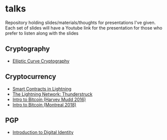 # talks
Repository holding slides/materials/thoughts for presentations I've given. Each set of slides will have a Youtube link for the presentation for those who prefer to listen along with the slides

## Cryptography
* [Elliptic Curve Cryptography](https://github.com/Melvillian/talks/blob/master/Cryptography/Elliptic%20Curve%20Cryptography.pdf)

## Cryptocurrency
* [Smart Contracts in Lightning](https://github.com/Melvillian/talks/blob/master/Cryptocurrency/Smart%20Contracts%20In%20Lightning.pdf)
* [The Lightning Network: Thunderstruck](https://github.com/Melvillian/talks/blob/master/Cryptocurrency/The%20Lightning%20Network%20Thunderstruck.pdf)
* [Intro to Bitcoin (Harvey Mudd 2016)](https://github.com/Melvillian/talks/blob/master/Cryptocurrency/Intro%20To%20Bitcoin%20(Harvey%20Mudd%202016).pdf)
* [Intro to Bitcoin (Montreal 2018)](https://github.com/Melvillian/talks/blob/master/Cryptocurrency/Intro%20To%20Bitcoin%20Montreal.pdf)

## PGP
* [Introduction to Digital Identity](https://github.com/Melvillian/talks/blob/master/PGP/Introduction%20To%20Digital%20Identity.pdf)
